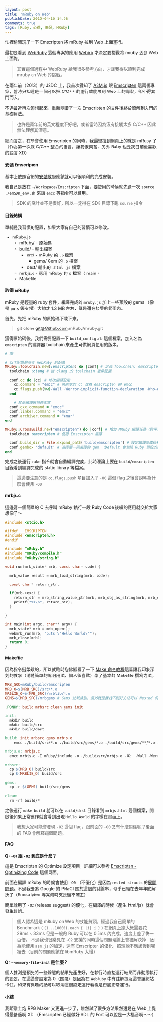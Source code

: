 ```yaml
---
layout: post
title: 'mRuby on Web'
publishDate: 2015-04-10 14:58
comments: true
tags: [Ruby, 心得, 筆記, MRuby]
---
```

忙裡偷閒玩了一下 Emscripten 將 mRuby 拉到 Web 上面運行。

最初是看到 [WebRuby](https://Github.com/xxuejie/webruby) 這個專案的應用 [Webirb](https://joshnuss.github.io/mruby-web-irb/) 才決定要挑戰將 mruby 丟到 Web 上面跑。

> 其實這個過程中 WebRuby 給我很多參考方向，才讓我得以順利完成 mruby on Web 的挑戰。

<!--more-->

在兩年前（2013）的 JSDC 上，我首次得知了 [ASM.js](https://asmjs.org) 跟 [Emscripten](https://emscripten.org) 這兩個專案，當時只知道是一個可以把 C/C++ 的運行效能帶到 Web 上的專案，卻不得其門而入。

不過最近再次回想起來，重新閱讀了一次 Emscripten 的文件後終於瞭解到入門的基礎用法。

> 也許是兩年前的英文程度不好吧，或者當時因為沒有接觸太多 C/C++ 因此無法理解其深意。

總而言之，在學會使用 Emscripten 的同時，我最想拉到網頁上的就是 mRuby 了（作為第一次跟 C/C++ 整合的語言，讓我很興奮，另外 Ruby 也是我目前最喜歡的語言 XD）

#### 安裝 Emscripten

基本上依照官網的[安裝教學](https://kripken.Github.io/emscripten-site/docs/getting_started/downloads.html)應該就可以很順利的完成安裝。

我自己是放在 `~/Workspace/Emscripten` 下面，要使用的時候就先跑一次 `source ./emSDK_env.sh` 來讓 `emcc` 等指令可以使用。

> SDK 的設計並不是很好，所以一定得在 SDK 目錄下跑 `source` 指令

#### 目錄結構

單純是我習慣的配置，如果大家有自己的習慣可以修改。

* mRuby.js
  * mRuby/ - 原始碼
  * build/ - 輸出檔案
      * src/ - mRuby 的 `.o` 檔案
          * gems/ Gem 的 `.o` 檔案
      * dest/ 輸出的 `.html` `.js` 檔案
  * mrbjs.c - 應用 mRuby 的 c 檔案（ main ）
  * Makefile

#### 取得 mRuby

mRuby 是輕量的 ruby 套件，編譯完成的 `mruby.js` 加上一些預設的 gems （像是 `puts` 等支援）大約才 1.3 MB 左右，算是還在接受的範圍內。

首先，先把 mRuby 的原始碼下載下來。

> git clone git@Github.com:mRuby/mruby.git

獲得原始碼後，我們需要配置一下 `build_config.rb` 這個檔案，加入名為 `emscripten` 的編譯器 toolchain 來產生可供網頁使用的版本。

```Ruby build_config.rb
# 略

# 以下配置是參考 WebRuby 的配置
MRuby::Toolchain.new(:emscripten) do |conf| # 定義 Toolchain: emscripten
  toolchain :clang # 從 clang 的 toolchain 繼承配置

  conf.cc do |cc| # 修改編譯設定
    cc.command = "emcc" # 將原本的 cc 改為 emscripten 的 emcc
    cc.flags.push(%w(-Wall -Werror-implicit-function-declaration -Wno-warn-absolute-paths -O0)) # 增加編譯的 flag
  end

	# 其他編譯選項的配置
  conf.cxx.command = "emcc"
  conf.linker.command = "emcc"
  conf.archiver.command = "emar"
end

MRuby::CrossBuild.new("emscripten") do |conf| # 增加 MRuby 編譯任務（跨平台類型的編譯）
  toolchain :emscripten # 使用 Emscripten 編譯

  conf.build_dir = File.expand_path('build/emscripten') # 設定編譯完成後檔案輸出位置
  conf.gembox 'default' # 選擇要一同編譯的 gem （Default 會包括 Ruby 預設的基本 Class 和 Method 在裡面）
end
```

完成之後運行 `rake` 指令就會自動編譯完成，此時理論上要在 `build/emscripten` 目錄看到編譯完成的 static library 等檔案。

> 這邊要注意的是 `cc.flags.push` 項目加入了 `-O0` 這個 flag 之後會說明為什麼會使用 `-O0`

#### mrbjs.c

這邊寫一個簡單的 C 去呼叫 mRuby 執行一段 Ruby Code 後續的應用就交給大家想像了～

```c mrbjs.c
#include <stdio.h>

#ifdef __EMSCRIPTEN__
#include <emscripten.h>
#endif

#include "mRuby.h"
#include "mRuby/compile.h"
#include "mRuby/string.h"

void run(mrb_state* mrb, const char* code) {

  mrb_value result = mrb_load_string(mrb, code);

  const char* return_str;

  if(mrb->exc) {
    return_str = mrb_string_value_ptr(mrb, mrb_obj_as_string(mrb, mrb_obj_value(mrb->exc)));
    printf("%s\n", return_str);
  }

}

int main(int argc, char** argv) {
  mrb_state* mrb = mrb_open();
  webmrb_run(mrb, "puts \"Hello World\"");
  mrb_close(mrb);
  return 0;
}
```

#### Makefile

因為指令挺繁瑣的，所以就臨時抱佛腳看了一下 [Make 命令教程](https://www.ruanyifeng.com/blog/2015/02/make.html)這篇讓我印象深刻的教學（清楚簡單的說明用法，個人很喜歡）學了基本的 Makefile 撰寫方法。

```makefile Makefile
MRB_SRC=mRuby/build/emscripten
MRB_O=$(MRB_SRC)/src/*.o
MRBLIB_O=$(MRB_SRC)/mrblib/*.o
GEMS=$(MRB_SRC)/mrbgems # Gems 比較特別，另外就是我找不到好方法可以 Nested 的複製 .o 檔案（有人知道請告訴我）

.PONHY: build mrbsrc clean gems init

init:
  mkdir build
  mkdir build/src
  mkdir build/dest

build: init mrbsrc gems mrbjs.o
	emcc ./build/src/*.o ./build/src/gems/*.o ./build/src/gems/**/*.o ./build/src/gems/**/src/*.o -o build/dest/mrbjs.html -O2 --memory-init-file 0

mrbjs.o: mrbjs.c
  emcc mrbjs.c -I mRuby/include -o ./build/src/mrbjs.o -O2  -Wall -Werror-implicit-function-declaration  -Wno-warn-absolute-paths

mrbsrc:
  cp $(MRB_O) build/src
  cp $(MRBLIB_O) build/src

gems:
  cp -r $(GEMS) build/src/gems

clean:
  rm -rf build/*

```

之後運行 `make build` 就可以在 `build/dest` 目錄看到 `mrbjs.html` 這個檔案，開啟後如果正常運作就會看到出現 `Hello World` 的字樣在畫面上。

> 我想大家可能會發現 `-O2` 這個 flag，跟前面的 `-O0` 又有什麼關係呢？後面的 FAQ 會解釋這個問題。

#### FAQ

**Q: `-O0` 跟 `-O2` 到底是什麼？**

這是 Emscripten 的 Optimize 設定項目，詳細可以參考 [Emscripten - Optimizing Code](https://kripken.Github.io/emscripten-site/docs/optimizing/Optimizing-Code.html) 這個頁面。

前面在編譯 mRuby 的時候會使用 `-O0` （不優化）是因為 `nested structs` 的[展開問題](https://Github.com/kripken/emscripten/issues/2238)。不過我去追 Google 的 PNaCI 關於這個的討論串，似乎已經在去年年底解決了（Emscripten 專案何時支援還不確定）

簡單說用了 `-O2` (release suggest) 的優化，在編譯的時候（產生 html/js）就會發生錯誤。

> 個人認為這是 mRuby on Web 的效能貧頸，經過我自己簡單的 Benchmark ( `(1...10000).each { |i| i }` ) 在網頁上跑大概需要花 29ms ~ 33ms 但是一般的 Ruby 可以在 0.5ms 內完成，速度上差了快一百倍。
> 不過我也很樂見在 `-O2` 支援的同時這個問題理論上會被解決掉，因為能使用 `asm.js` 的加速，還有 Emscripten 的優化，照理說不應該慢到哪裡去（目前的問題應該在 libmRuby 太慢）

**Q: `--memory-file-init` 是什麼？**

個人推測是預先將一些靜態的結果先產生好，在執行時直接運行結果而非動態執行的設定，在這邊會設定為 0（關閉）是因為在 `WebRuby` 中有註解提及這會讓網站卡住，如果有興趣的話可以取消這個設定運行看看是否能正常運行。

#### 小結

我距離土炮 RPG Maker 又更進一步了，雖然試了很多方法果然還是在 Web 上覺得最舒適啊 XD
（Emscripten 已經做好 SDL 的 Port 可以說是一大福音啊～～）
